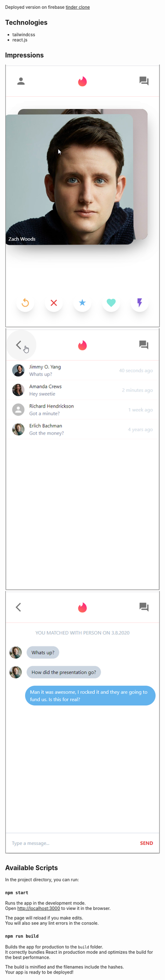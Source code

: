Deployed version on firebase [tinder clone](https://tinder-clone-6f8cf.web.app/)

## Technologies
- tailwindcss
- react.js

## Impressions

![shiptrack search](https://raw.githubusercontent.com/konstantinsteinmiller/tinder-clone/master/images/tinder-clone-1.png)
![shiptrack search](https://raw.githubusercontent.com/konstantinsteinmiller/tinder-clone/master/images/tinder-clone-2.png)
![shiptrack search](https://raw.githubusercontent.com/konstantinsteinmiller/tinder-clone/master/images/tinder-clone-3.png)

## Available Scripts

In the project directory, you can run:

### `npm start`

Runs the app in the development mode.<br />
Open [http://localhost:3000](http://localhost:3000) to view it in the browser.

The page will reload if you make edits.<br />
You will also see any lint errors in the console.

### `npm run build`

Builds the app for production to the `build` folder.<br />
It correctly bundles React in production mode and optimizes the build for the best performance.

The build is minified and the filenames include the hashes.<br />
Your app is ready to be deployed!